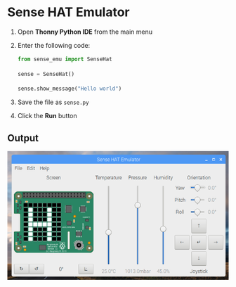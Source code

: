 # Sense HAT Emulator

1. Open **Thonny Python IDE** from the main menu

1. Enter the following code:

    ```python
    from sense_emu import SenseHat

    sense = SenseHat()

    sense.show_message("Hello world")
    ```

1. Save the file as `sense.py`

1. Click the **Run** button

## Output

![](images/sense-emu-1.png)
